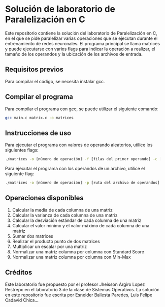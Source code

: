 # Solución de laboratorio de Paralelización en C
Este repositorio contiene la solución del laboratorio de Paralelización en C, en el que se pide paralelizar varias operaciones que se ejecutan durante el entrenamiento de redes neuronales. 
El programa principal se llama matrices y puede ejecutarse con varios flags para indicar la operación a realizar, el tamaño de los operandos y la ubicación de los archivos de entrada.

## Requisitos previos
Para compilar el código, se necesita instalar gcc.

## Compilar el programa
Para compilar el programa con gcc, se puede utilizar el siguiente comando:

```bash
gcc main.c matrix.c -o matrices
```

## Instrucciones de uso
Para ejecutar el programa con valores de operando aleatorios, utilice los siguientes flags:

```bash
./matrices -o [número de operación] -f [filas del primer operando] -c [columnas del primer operando] -r [filas del segundo operando] -s [columnas del segundo operando]
```

Para ejecutar el programa con los operandos de un archivo, utilice el siguiente flag:

```bash
./matrices -o [número de operación] -p [ruta del archivo de operandos]
```

## Operaciones disponibles
1. Calcular la media de cada columna de una matriz
2. Calcular la varianza de cada columna de una matriz
3. Calcular la desviación estándar de cada columna de una matriz
4. Calcular el valor mínimo y el valor máximo de cada columna de una matriz
5. Sumar dos matrices
6. Realizar el producto punto de dos matrices
7. Multiplicar un escalar por una matriz
8. Normalizar una matriz columna por columna con Standard Score
9. Normalizar una matriz columna por columna con Min-Max

## Créditos
Este laboratorio fue propuesto por el profesor Jheisson Argiro Lopez Restrepo en el laboratorio 3 de la clase de Sistemas Operativos. La solución en este repositorio fue escrita por Esneider Ballesta Paredes, Luis Felipe Cadavid Chica...
